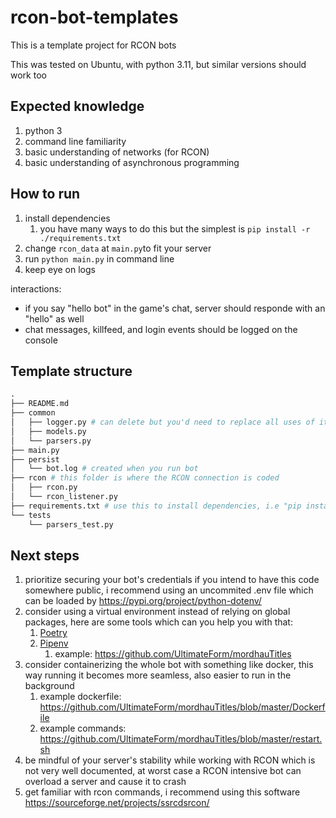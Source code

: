 # rcon-bot-templates

This is a template project for RCON bots

This was tested on Ubuntu, with python 3.11, but similar versions should work too

## Expected knowledge
1. python 3
2. command line familiarity
3. basic understanding of networks (for RCON)
4. basic understanding of asynchronous programming

## How to run
1. install dependencies
   1. you have many ways to do this but the simplest is `pip install -r ./requirements.txt`
2. change `rcon_data` at `main.py`to fit your server
3. run `python main.py` in command line
4. keep eye on logs

interactions:
- if you say "hello bot" in the game's chat, server should responde with an "hello" as well
- chat messages, killfeed, and login events should be logged on the console
  
## Template structure

```python
.
├── README.md 
├── common
│   ├── logger.py # can delete but you'd need to replace all uses of it with something else
│   ├── models.py
│   └── parsers.py
├── main.py
├── persist
│   └── bot.log # created when you run bot
├── rcon # this folder is where the RCON connection is coded
│   ├── rcon.py
│   └── rcon_listener.py
├── requirements.txt # use this to install dependencies, i.e "pip install -r ./requirements.txt"
└── tests
    └── parsers_test.py
```

## Next steps
1. prioritize securing your bot's credentials if you intend to have this code somewhere public, i recommend using an uncommited .env file which can be loaded by https://pypi.org/project/python-dotenv/
2. consider using a virtual environment instead of relying on global packages, here are some tools which can you help you with that:
   1. [Poetry](https://python-poetry.org/)
   2. [Pipenv](https://pipenv.pypa.io/en/latest/) 
      1. example: https://github.com/UltimateForm/mordhauTitles
3. consider containerizing the whole bot with something like docker, this way running it becomes more seamless, also easier to run in the background
   1. example dockerfile: https://github.com/UltimateForm/mordhauTitles/blob/master/Dockerfile
   2. example commands: https://github.com/UltimateForm/mordhauTitles/blob/master/restart.sh
4. be mindful of your server's stability while working with RCON which is not very well documented, at worst case a RCON intensive bot can overload a server and cause it to crash
5. get familiar with rcon commands, i recommend using this software https://sourceforge.net/projects/ssrcdsrcon/